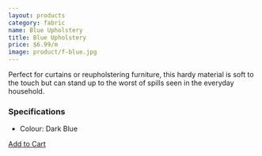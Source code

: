 ```yaml
---
layout: products
category: fabric
name: Blue Upholstery
title: Blue Upholstery
price: $6.99/m
image: product/f-blue.jpg
---
```


Perfect for curtains or reupholstering furniture, this hardy material is soft to the touch but can stand up to the worst of spills seen in the everyday household.
### Specifications

- Colour: Dark Blue

<a class="btn-alt milli" href="{{site.baseurl}}/cart/">Add to Cart</a>